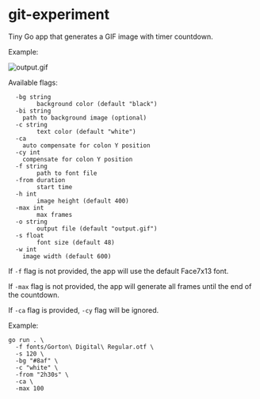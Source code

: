 # git-experiment

Tiny Go app that generates a GIF image with timer countdown.

Example:

![output.gif](https://github.com/user-attachments/assets/3866f8c6-e035-4d2c-bc85-d696b80ca139)

Available flags:

```
  -bg string
    	background color (default "black")
  -bi string
   	path to background image (optional)
  -c string
    	text color (default "white")
  -ca
   	auto compensate for colon Y position
  -cy int
   	compensate for colon Y position
  -f string
    	path to font file
  -from duration
    	start time
  -h int
     	image height (default 400)
  -max int
    	max frames
  -o string
    	output file (default "output.gif")
  -s float
    	font size (default 48)
  -w int
   	image width (default 600)
```

If `-f` flag is not provided, the app will use the default Face7x13 font.

If `-max` flag is not provided, the app will generate all frames until the end of the countdown.

If `-ca` flag is provided, `-cy` flag will be ignored.

Example:

```
go run . \
  -f fonts/Gorton\ Digital\ Regular.otf \
  -s 120 \
  -bg "#8af" \
  -c "white" \
  -from "2h30s" \
  -ca \
  -max 100
```
